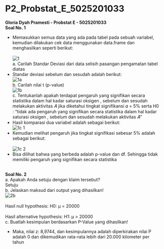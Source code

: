 # P2_Probstat_E_5025201033
**Gloria Dyah Pramesti - Probstat E - 5025201033**
<br>**Soal No. 1**<br>
* Memasukkan semua data yang ada pada tabel pada sebuah variabel, kemudian dilakukan cek data menggunakan data.frame dan menghasilkan seperti berikut:<br>
<br>![1](https://user-images.githubusercontent.com/91613088/170871950-07c5a1f7-5776-4a1f-8aa2-1080536ab944.png)<br>
a. Carilah Standar Deviasi dari data selisih pasangan pengamatan tabel diatas
* Standar deviasi sebelum dan sesudah adalah berikut:
<br>![1a](https://user-images.githubusercontent.com/91613088/170872306-bf4dbfac-0435-4c15-aa2c-87174494702d.png)<br>
b. Carilah nilai t (p-value)
<br>![1b](https://user-images.githubusercontent.com/91613088/170872337-78ba1e9c-a1ba-456e-8648-4ee017c885db.png)<br>
c. Tentukanlah apakah terdapat pengaruh yang signifikan secara statistika dalam hal kadar saturasi oksigen , sebelum dan sesudah melakukan aktivitas 𝐴 jika diketahui tingkat signifikansi 𝛼 = 5% serta H0 : “tidak ada pengaruh yang signifikan secara statistika dalam hal kadar saturasi oksigen , sebelum dan sesudah melakukan aktivitas 𝐴”
* Hasil komparasi dua variabel adalah sebagai berikut:
<br>![1c 1](https://user-images.githubusercontent.com/91613088/170872414-a42efde5-db22-412c-9a45-e8c9219f53d3.png)<br>
* Kemudian melihat pengaruh jika tingkat signifikasi sebesar 5% adalah sebagai berikut:<br>
<br>![1c 2](https://user-images.githubusercontent.com/91613088/170872576-2d091923-e64f-4371-a7f6-57d66da2d1e5.png)<br>
* Bisa dilihat bahwa yang berbeda adalah p-value dan df. Sehingga tidak memiliki pengaruh yang signifikan secara statistika

<br>**Soal No. 2**<br>
a. Apakah Anda setuju dengan klaim tersebut?
<br>Setuju<br>
b. Jelaskan maksud dari output yang dihasilkan!
<br>![2b](https://user-images.githubusercontent.com/91613088/170873343-39a10de9-e46b-4910-8a1e-f8b2bd3749b0.png)<br>
<br>Hasil null hypothesis: H0: μ = 20000<br>
<br>Hasil alternative hypothesis: H1: μ > 20000<br>
c. Buatlah kesimpulan berdasarkan P-Value yang dihasilkan!
* Maka, nilai z: 8,9744, dan kesimpulannya adalah diperkirakan nilai P adalah 0 dan dikemudikan rata-rata lebih dari 20.000 kilometer per tahun
